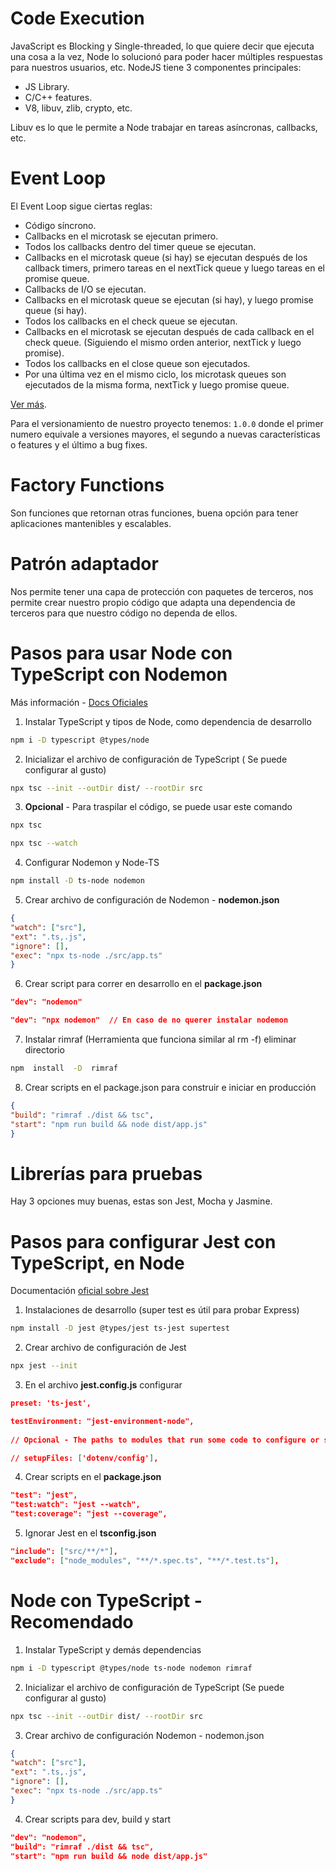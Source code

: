 #  Code Execution

JavaScript es Blocking y Single-threaded, lo que quiere decir que ejecuta una cosa a la vez, Node lo solucionó para poder hacer múltiples respuestas para nuestros usuarios, etc. NodeJS tiene 3 componentes principales:

- JS Library.
- C/C++ features.
- V8, libuv, zlib, crypto, etc.

Libuv es lo que le permite a Node trabajar en tareas asíncronas, callbacks, etc.


#  Event Loop

El Event Loop sigue ciertas reglas:

- Código síncrono.
- Callbacks en el microtask se ejecutan primero.
- Todos los callbacks dentro del timer queue se ejecutan.
- Callbacks en el microtask queue (si hay) se ejecutan después de los callback timers, primero tareas en el nextTick queue y luego tareas en el promise queue.
- Callbacks de I/O se ejecutan.
- Callbacks en el microtask queue se ejecutan (si hay), y luego promise queue (si hay).
- Todos los callbacks en el check queue se ejecutan.
- Callbacks en el microtask se ejecutan después de cada callback en el check queue. (Siguiendo el mismo orden anterior, nextTick y luego promise).
- Todos los callbacks en el close queue son ejecutados.
- Por una última vez en el mismo ciclo, los microtask queues son ejecutados de la misma forma, nextTick y luego promise queue.
  
[Ver más](https://builder.io/blog/visual-guide-to-nodejs-event-loop).

Para el versionamiento de nuestro proyecto tenemos: `1.0.0` donde el primer numero equivale a versiones mayores, el segundo a nuevas características o features y el último a bug fixes.


#  Factory Functions

Son funciones que retornan otras funciones, buena opción para tener aplicaciones mantenibles y escalables.


#  Patrón adaptador

Nos permite tener una capa de protección con paquetes de terceros, nos permite crear nuestro propio código que adapta una dependencia de terceros para que nuestro código no dependa de ellos.


#  Pasos para usar Node con TypeScript con Nodemon

Más información - [Docs Oficiales](https://nodejs.dev/en/learn/nodejs-with-typescript/)

1. Instalar TypeScript y tipos de Node, como dependencia de desarrollo

```bash
npm i -D typescript @types/node
```

2. Inicializar el archivo de configuración de TypeScript ( Se puede configurar al gusto)

```bash
npx tsc --init --outDir dist/ --rootDir src
```

3.  **Opcional** - Para traspilar el código, se puede usar este comando

```bash
npx tsc

npx tsc --watch
```

4. Configurar Nodemon y Node-TS

```bash
npm install -D ts-node nodemon
```

5. Crear archivo de configuración de Nodemon - **nodemon.json**

```json
{
"watch": ["src"],
"ext": ".ts,.js",
"ignore": [],
"exec": "npx ts-node ./src/app.ts"
}
```

6. Crear script para correr en desarrollo en el **package.json**

```json
"dev": "nodemon"

"dev": "npx nodemon"  // En caso de no querer instalar nodemon
```

7. Instalar rimraf (Herramienta que funciona similar al rm -f) eliminar directorio

```bash
npm  install  -D  rimraf
```

8. Crear scripts en el package.json para construir e iniciar en producción

```json
{
"build": "rimraf ./dist && tsc",
"start": "npm run build && node dist/app.js"
}
```


#  Librerías para pruebas

Hay 3 opciones muy buenas, estas son Jest, Mocha y Jasmine.


#  Pasos para configurar Jest con TypeScript, en Node

Documentación [oficial sobre Jest](https://jestjs.io/docs/getting-started)

1. Instalaciones de desarrollo (super test es útil para probar Express)

```bash
npm install -D jest @types/jest ts-jest supertest
```

2. Crear archivo de configuración de Jest

```bash
npx jest --init
```

3. En el archivo **jest.config.js** configurar

```json
preset: 'ts-jest',

testEnvironment: "jest-environment-node",
  
// Opcional - The paths to modules that run some code to configure or set up the testing environment before each test

// setupFiles: ['dotenv/config'],
```

4. Crear scripts en el **package.json**
```json
"test": "jest",
"test:watch": "jest --watch",
"test:coverage": "jest --coverage",
```

5. Ignorar Jest en el **tsconfig.json**

```json
"include": ["src/**/*"],
"exclude": ["node_modules", "**/*.spec.ts", "**/*.test.ts"],
```


#  Node con TypeScript - Recomendado

1. Instalar TypeScript y demás dependencias

```bash
npm i -D typescript @types/node ts-node nodemon rimraf
```

2. Inicializar el archivo de configuración de TypeScript (Se puede configurar al gusto)

```bash
npx tsc --init --outDir dist/ --rootDir src
```

3. Crear archivo de configuración Nodemon - nodemon.json

```json
{
"watch": ["src"],
"ext": ".ts,.js",
"ignore": [],
"exec": "npx ts-node ./src/app.ts"
}
```

4. Crear scripts para dev, build y start

```json
"dev": "nodemon",
"build": "rimraf ./dist && tsc",
"start": "npm run build && node dist/app.js"
```